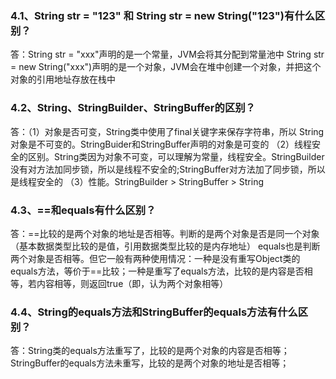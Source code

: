 ### 4.1、String str = "123" 和 String str = new String("123")有什么区别？
答：String str = "xxx"声明的是一个常量，JVM会将其分配到常量池中
   String str = new String("xxx")声明的是一个对象，JVM会在堆中创建一个对象，并把这个对象的引用地址存放在栈中
### 4.2、String、StringBuilder、StringBuffer的区别？
答：（1）对象是否可变，String类中使用了final关键字来保存字符串，所以 String 对象是不可变的。StringBuider和StringBuffer声明的对象是可变的
	（2）线程安全的区别。String类因为对象不可变，可以理解为常量，线程安全。StringBuilder没有对方法加同步锁，所以是线程不安全的;StringBuffer对方法加了同步锁，所以是线程安全的
	（3）性能。StringBuilder > StringBuffer > String
### 4.3、==和equals有什么区别？
答：==比较的是两个对象的地址是否相等。判断的是两个对象是否是同一个对象（基本数据类型比较的是值，引用数据类型比较的是内存地址）
	equals也是判断两个对象是否相等。但它一般有两种使用情况：一种是没有重写Object类的equals方法，等价于==比较；一种是重写了equals方法，比较的是内容是否相等，若内容相等，则返回true（即，认为两个对象相等）
### 4.4、String的equals方法和StringBuffer的equals方法有什么区别？
答：String类的equals方法重写了，比较的是两个对象的内容是否相等；StringBuffer的equals方法未重写，比较的是两个对象的地址是否相等；
